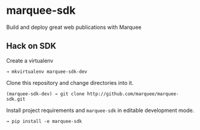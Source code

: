 marquee-sdk
===========

Build and deploy great web publications with Marquee

## Hack on SDK

Create a virtualenv

```
→ mkvirtualenv marquee-sdk-dev
```

Clone this repository and change directories into it.

```
(marquee-sdk-dev) → git clone http://github.com/marquee/marquee-sdk.git
```

Install project requirements and `marquee-sdk` in editable development mode.

```
→ pip install -e marquee-sdk
```

